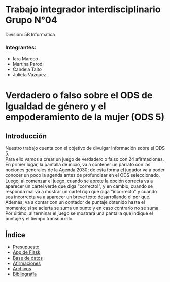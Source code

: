 #  Trabajo integrador interdisciplinario Grupo N°04
División: 5B Informática

### Integrantes:  
- Iara Mareco  
- Martina Parodi  
- Candela Taito  
- Julieta Vazquez  
# Verdadero o falso sobre el ODS de Igualdad de género y el empoderamiento de la mujer (ODS 5)<br/>


## Introducción

Nuestro trabajo cuenta con el objetivo de divulgar información sobre el ODS 5.  
Para ello vamos a crear un juego de verdadero o falso con 24 afirmaciones. En primer lugar, la pantalla de inicio, va a contener un párrafo con las nociones generales de la Agenda 2030; de esta forma el jugador va a poder conocer un poco la agenda antes de profundizar en el ODS seleccionado. Luego, al comenzar el juego, cuando se aprete la opción correcta va a aparecer un cartel verde que diga "correcto!", y en cambio, cuando se responda mal va a mostrar un cartel rojo que diga "incorrecto" y cuando sea incorrecta va a aparecer un breve texto desarrollando el por qué. Además, va a contar con un contador de puntaje obtenido hasta el momento; si se acierta se suma un punto y en caso contrario no se suma. Por último, al terminar el juego se mostrará una pantalla que indique el puntaje y el tiempo transcurrido. 

## Índice
- [Presupuesto](https://github.com/PioIX/G04-TPI-1CUAT/blob/main/Presupuesto.md)
- [App de Flask](https://github.com/PioIX/replit_grupo04)   
- [Base de datos](https://github.com/PioIX/G04-TPI-1CUAT/tree/main/Base%20de%20datos)  
- [Afirmaciones](https://github.com/PioIX/G04-TPI-1CUAT/blob/main/Afirmaciones.md)  
- [Archivos](https://github.com/PioIX/G04-TPI-1CUAT/tree/main/Maquetaci%C3%B3n%20del%20boceto)  
- [Bibliografía](https://github.com/PioIX/G04-TPI-1CUAT/blob/main/Bibliograf%C3%ADa.md)




